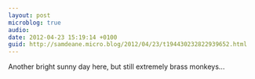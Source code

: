 ```yaml
---
layout: post
microblog: true
audio: 
date: 2012-04-23 15:19:14 +0100
guid: http://samdeane.micro.blog/2012/04/23/t194430232822939652.html
---
```

Another bright sunny day here, but still extremely brass monkeys...
